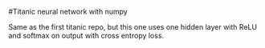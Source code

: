 #Titanic neural network with numpy

Same as the first titanic repo, but this one uses one hidden layer with ReLU and softmax on output with cross entropy loss.
